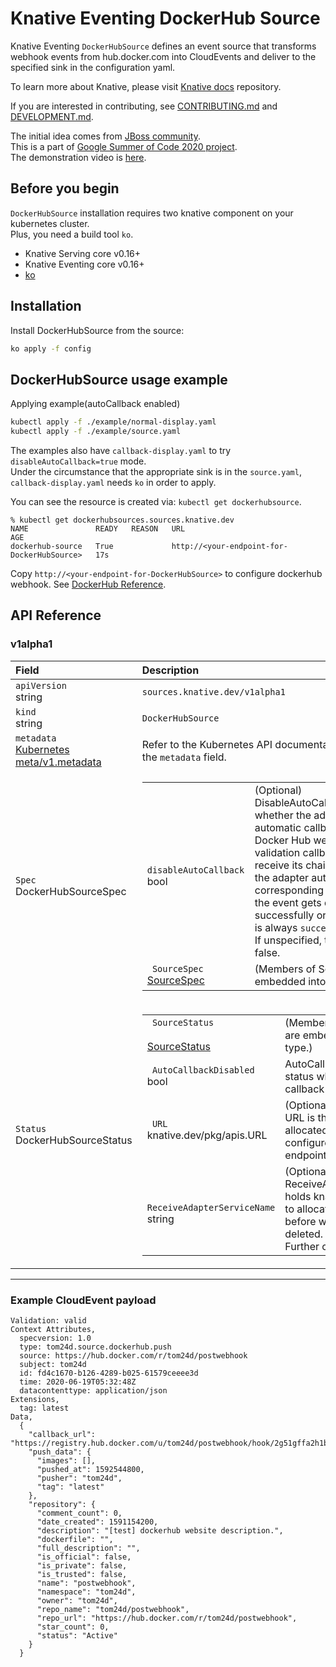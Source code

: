 # Knative Eventing DockerHub Source

Knative Eventing `DockerHubSource` defines an event source that transforms webhook events
from hub.docker.com into CloudEvents and deliver to the specified sink in the configuration yaml.

To learn more about Knative, please visit
[Knative docs](https://github.com/knative/docs) repository.

If you are interested in contributing, see [CONTRIBUTING.md](./CONTRIBUTING.md)
and [DEVELOPMENT.md](./DEVELOPMENT.md).

The initial idea comes from [JBoss community](https://docs.jboss.org/display/GSOC/Google+Summer+of+Code+2020+ideas#GoogleSummerofCode2020ideas-Knative-Eventsourcesforcontainerregistries,pipelinesandbuilds).  
This is a part of [Google Summer of Code 2020 project](https://summerofcode.withgoogle.com/projects/?sp-search=tom24d#5186775800086528).  
The demonstration video is [here](https://youtu.be/iU1Jnq0fq8A).  

## Before you begin

`DockerHubSource` installation requires two knative component on your kubernetes cluster.  
Plus, you need a build tool `ko`.

- Knative Serving core v0.16+  
- Knative Eventing core v0.16+  
- [ko](https://github.com/google/ko)  


## Installation  
Install DockerHubSource from the source:

```bash
ko apply -f config
```

## DockerHubSource usage example

Applying example(autoCallback enabled)

```bash
kubectl apply -f ./example/normal-display.yaml
kubectl apply -f ./example/source.yaml
```

The examples also have `callback-display.yaml` to try `disableAutoCallback=true` mode.  
Under the circumstance that the appropriate sink is in the `source.yaml`, `callback-display.yaml` needs `ko` in order to apply.  

You can see the resource is created via: `kubectl get dockerhubsource`.  
```
% kubectl get dockerhubsources.sources.knative.dev
NAME               READY   REASON   URL                                          AGE
dockerhub-source   True             http://<your-endpoint-for-DockerHubSource>   17s

```  

Copy `http://<your-endpoint-for-DockerHubSource>` to configure dockerhub webhook. See [DockerHub Reference](https://docs.docker.com/docker-hub/webhooks/).  

## API Reference

### v1alpha1

|Field|Description|
|:---|:---|
|`apiVersion`  <br>string| `sources.knative.dev/v1alpha1`|
|`kind` <br> string| `DockerHubSource`|
|`metadata` <br> [Kubernetes<br>meta/v1.metadata](https://github.com/knative/docs/blob/master/docs/reference/eventing/eventing-contrib.md#duck.knative.dev/v1.CloudEventOverrides)| Refer to the Kubernetes API documentation for the fields of the `metadata` field.|
|`Spec` <br> DockerHubSourceSpec| <table> <tr> <td><code> disableAutoCallback </code> <br> bool</td> <td> (Optional) <br> DisableAutoCallback configures whether the adapter works with automatic callback feature. <br>Docker Hub webhook needs validation callback to continually receive its chain. If the field is false, the adapter automatically sends a corresponding callback. Whichever the event gets delivered successfully or not, callback status is always `success`.  <br>If unspecified, this will default to false.</td> </tr> <tr> <td><code> SourceSpec </code> <br> <a href="https://github.com/knative/docs/blob/master/docs/reference/eventing/eventing-contrib.md#duck.knative.dev/v1.SourceSpec">SourceSpec</a></td> <td>(Members of SourceSpec are embedded into this type.)</td> </tr> </table>|
|`Status` <br> DockerHubSourceStatus| <table>  <tr> <td><code> SourceStatus </code> <br> <a href="https://github.com/knative/docs/blob/master/docs/reference/eventing/eventing-contrib.md#duck.knative.dev/v1.SourceStatus">SourceStatus</a></td> <td>(Members of SourceStatus are embedded into this type.)</td> </tr> <tr> <td><code> AutoCallbackDisabled </code> <br> bool</td> <td>  AutoCallbackDisabled is the status whether automatic callback is disabled.</td> </tr> <tr> <td><code> URL </code> <br> knative.dev/pkg/apis.URL</td> <td> (Optional) <br> URL is the current active allocated URL that has been configured for the Source endpoint.</td> </tr> <tr> <td><code> ReceiveAdapterServiceName </code> <br> string</td> <td> (Optional) <br> ReceiveAdapterServiceName holds knative service name to allocate same URL as before when accidentally deleted. <br> Further context is in [#37](https://github.com/tom24d/eventing-dockerhub/pull/37). </td> </tr> </table>|

---
### Example CloudEvent payload

```
Validation: valid
Context Attributes,
  specversion: 1.0
  type: tom24d.source.dockerhub.push
  source: https://hub.docker.com/r/tom24d/postwebhook
  subject: tom24d
  id: fd4c1670-b126-4289-b025-61579ceeee3d
  time: 2020-06-19T05:32:48Z
  datacontenttype: application/json
Extensions,
  tag: latest
Data,
  {
    "callback_url": "https://registry.hub.docker.com/u/tom24d/postwebhook/hook/2g51gffa2h1b4eh3ed355je0bc4g0e2h/",
    "push_data": {
      "images": [],
      "pushed_at": 1592544800,
      "pusher": "tom24d",
      "tag": "latest"
    },
    "repository": {
      "comment_count": 0,
      "date_created": 1591154200,
      "description": "[test] dockerhub website description.",
      "dockerfile": "",
      "full_description": "",
      "is_official": false,
      "is_private": false,
      "is_trusted": false,
      "name": "postwebhook",
      "namespace": "tom24d",
      "owner": "tom24d",
      "repo_name": "tom24d/postwebhook",
      "repo_url": "https://hub.docker.com/r/tom24d/postwebhook",
      "star_count": 0,
      "status": "Active"
    }
  }
```
